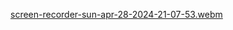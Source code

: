 [screen-recorder-sun-apr-28-2024-21-07-53.webm](https://github.com/kova20022002/GSWNodeJs/assets/131803938/2e8b6f4e-0e17-4d76-9cf2-01283d070b2d)
